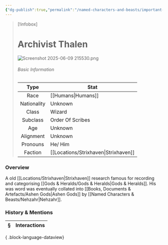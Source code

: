 ```yaml
---
{"dg-publish":true,"permalink":"/named-characters-and-beasts/important-characters/archivist-thalen/","tags":["NPC"],"updated":"2025-08-11T11:53:32.102+01:00"}
---
```


> [!infobox]
> 
> # Archivist Thalen
> ![Screenshot 2025-06-09 215530.png](/img/user/Admin/Attachments/Screenshot%202025-06-09%20215530.png)
> ###### Basic Information
> 
> | Type | Stat |
> | :----: | --- |
> | Race | [[Humans\|Humans]] |
> | Nationality | Unknown |
> | Class | Wizard |
> | Subclass | Order Of Scribes |
> | Age | Unknown |
> | Alignment | Unknown |
> | Pronouns | He/ Him |
> | Faction | [[Locations/Strixhaven\|Strixhaven]] |
### Overview
A old [[Locations/Strixhaven\|Strixhaven]] research famous for recording and categorising [[Gods & Heralds/Gods & Heralds\|Gods & Heralds]]. His was word was eventually collated into [[Books, Documents & Artefacts/Ashen Gods\|Ashen Gods]] by [[Named Characters & Beasts/Nehzahr\|Nehzahr]].


### History & Mentions
| § | Interactions |
| - | ------------ |

{ .block-language-dataview}
